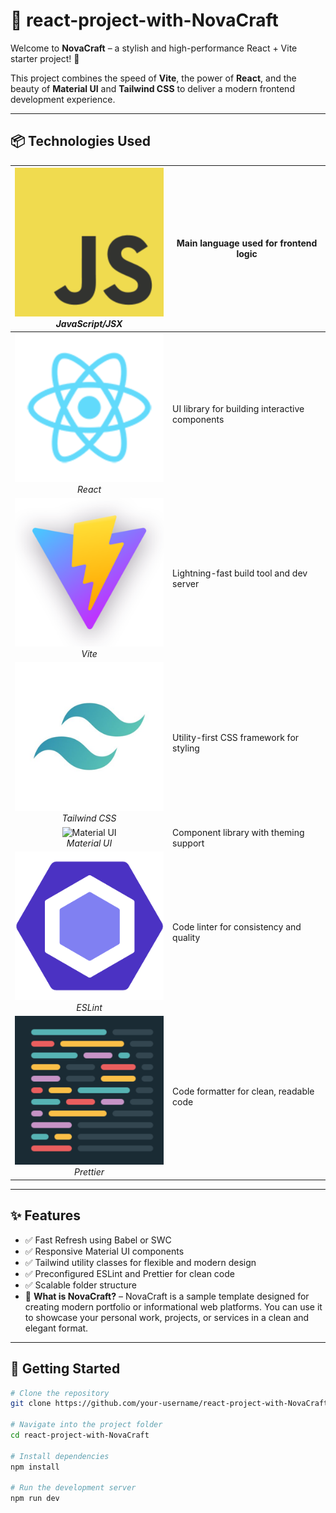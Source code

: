 # 🌟 react-project-with-NovaCraft

Welcome to **NovaCraft** – a stylish and high-performance React + Vite starter project! 🚀

This project combines the speed of **Vite**, the power of **React**, and the beauty of **Material UI** and **Tailwind CSS** to deliver a modern frontend development experience.

---

## 📦 Technologies Used

| ![JS](https://raw.githubusercontent.com/github/explore/main/topics/javascript/javascript.png) <br/> _JavaScript/JSX_ | Main language used for frontend logic |
|:--:|--|
| ![React](https://raw.githubusercontent.com/github/explore/main/topics/react/react.png) <br/> _React_ | UI library for building interactive components |
| ![Vite](https://raw.githubusercontent.com/github/explore/main/topics/vite/vite.png) <br/> _Vite_ | Lightning-fast build tool and dev server |
| ![Tailwind](https://raw.githubusercontent.com/github/explore/main/topics/tailwind/tailwind.png) <br/> _Tailwind CSS_ | Utility-first CSS framework for styling |
| ![Material UI](https://mui.com/static/logo.png) <br/> _Material UI_ | Component library with theming support |
| ![ESLint](https://raw.githubusercontent.com/github/explore/main/topics/eslint/eslint.png) <br/> _ESLint_ | Code linter for consistency and quality |
| ![Prettier](https://raw.githubusercontent.com/github/explore/main/topics/prettier/prettier.png) <br/> _Prettier_ | Code formatter for clean, readable code |

---

## ✨ Features

- ✅ Fast Refresh using Babel or SWC
- ✅ Responsive Material UI components
- ✅ Tailwind utility classes for flexible and modern design
- ✅ Preconfigured ESLint and Prettier for clean code
- ✅ Scalable folder structure
- 🧾 **What is NovaCraft?** – NovaCraft is a sample template designed for creating modern portfolio or informational web platforms. You can use it to showcase your personal work, projects, or services in a clean and elegant format.

---

## 🔧 Getting Started

```bash
# Clone the repository
git clone https://github.com/your-username/react-project-with-NovaCraft.git

# Navigate into the project folder
cd react-project-with-NovaCraft

# Install dependencies
npm install

# Run the development server
npm run dev
